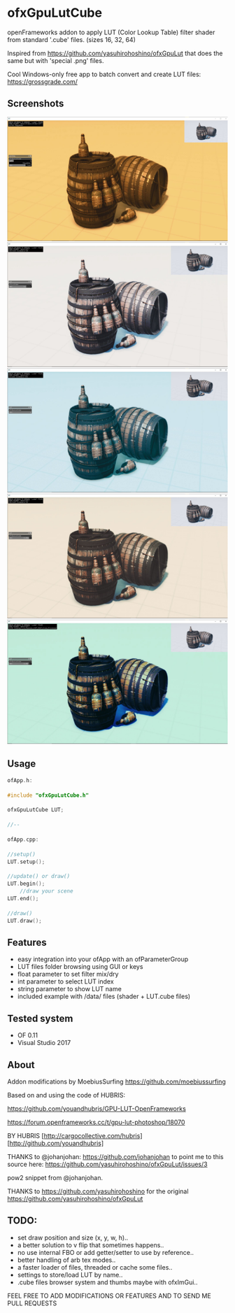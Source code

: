 # ofxGpuLutCube

openFrameworks addon to apply LUT (Color Lookup Table) filter shader from standard '.cube' files. (sizes 16, 32, 64)

Inspired from https://github.com/yasuhirohoshino/ofxGpuLut that does the same but with 'special .png' files.

Cool Windows-only free app to batch convert and create LUT files:
https://grossgrade.com/


## Screenshots

![Alt text](/screenshot0.JPG?raw=true "screenshot0")
![Alt text](/screenshot1.JPG?raw=true "screenshot1")
![Alt text](/screenshot2.JPG?raw=true "screenshot2")
![Alt text](/screenshot3.JPG?raw=true "screenshot3")
![Alt text](/screenshot4.JPG?raw=true "screenshot4")


## Usage

```c++
ofApp.h:

#include "ofxGpuLutCube.h"

ofxGpuLutCube LUT;

//--

ofApp.cpp:

//setup()
LUT.setup();

//update() or draw()
LUT.begin();
	//draw your scene
LUT.end();

//draw()
LUT.draw();
```


## Features

- easy integration into your ofApp with an ofParameterGroup
- LUT files folder browsing using GUI or keys
- float parameter to set filter mix/dry
- int parameter to select LUT index 
- string parameter to show LUT name
- included example with /data/ files (shader + LUT.cube files)


## Tested system

- OF 0.11
- Visual Studio 2017


## About

Addon modifications by MoebiusSurfing
https://github.com/moebiussurfing

Based on and using the code of HUBRIS:

https://github.com/youandhubris/GPU-LUT-OpenFrameworks

https://forum.openframeworks.cc/t/gpu-lut-photoshop/18070

BY HUBRIS [http://cargocollective.com/hubris]
[http://github.com/youandhubris]

THANKS to @johanjohan:
https://github.com/johanjohan 
to point me to this source here: 
https://github.com/yasuhirohoshino/ofxGpuLut/issues/3

pow2 snippet from @johanjohan.

THANKS to
https://github.com/yasuhirohoshino 
for the original https://github.com/yasuhirohoshino/ofxGpuLut


## TODO:

- set draw position and size (x, y, w, h)..
- a better solution to v flip that sometimes happens..
- no use internal FBO or add getter/setter to use by reference..
- better handling of arb tex modes..
- a faster loader of files, threaded or cache some files..
- settings to store/load LUT by name..
- .cube files browser system and thumbs maybe with ofxImGui..

FEEL FREE TO ADD MODIFICATIONS OR FEATURES AND TO SEND ME PULL REQUESTS